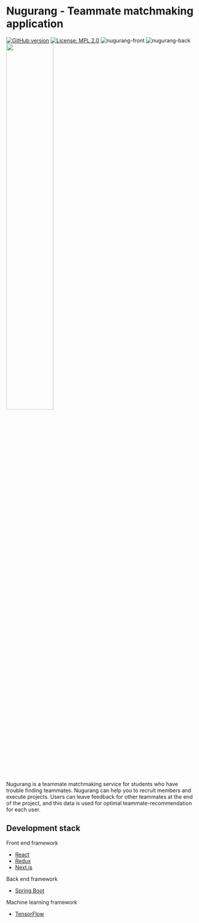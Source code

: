# Nugurang - Teammate matchmaking application

[![GitHub version](https://badge.fury.io/gh/nugurang%2Fnugurang.svg)](https://badge.fury.io/gh/nugurang%2Fnugurang)
[![License: MPL 2.0](https://img.shields.io/badge/License-MPL%202.0-brightgreen.svg)](https://opensource.org/licenses/MPL-2.0)
![nugurang-front](https://github.com/nugurang/nugurang/workflows/nugurang-front/badge.svg?branch=dev&event=push)
![nugurang-back](https://github.com/nugurang/nugurang/workflows/nugurang-back/badge.svg?branch=dev&event=push)
<img src="https://user-images.githubusercontent.com/33483938/95417164-4b0b8c80-096f-11eb-952f-862991cf4317.png" width= "50%">

Nugurang is a teammate matchmaking service for students who have trouble finding teammates. Nugurang can help you to recruit members and execute projects. Users can leave feedback for other teammates at the end of the project, and this data is used for optimal teammate-recommendation for each user.

## Development stack
Front end framework
* [React](https://reactjs.org/)
* [Redux](https://redux.js.org/)
* [Next.js](https://nextjs.org/)

Back end framework
* [Spring Boot](https://spring.io/projects/spring-boot)

Machine learning framework
* [TensorFlow](https://www.tensorflow.org/)
